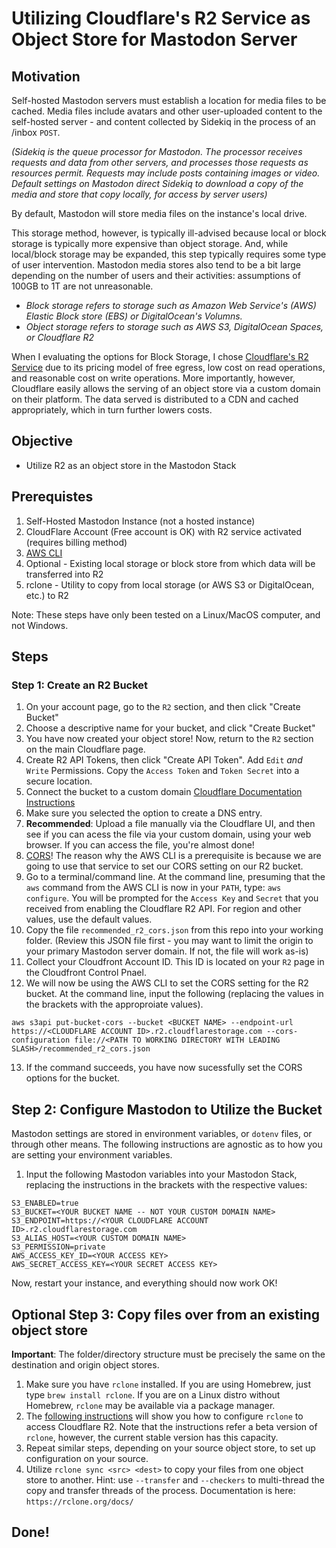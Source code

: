 # Utilizing Cloudflare's R2 Service as Object Store for Mastodon Server

## Motivation

Self-hosted Mastodon servers must establish a location for media files to be cached. Media files include avatars and other user-uploaded content to the self-hosted server - and content collected by Sidekiq in the process of an /inbox `POST`. 

_(Sidekiq is the queue processor for Mastodon. The processor receives requests and data from other servers, and processes those requests as resources permit. Requests may include posts containing images or video. Default settings on Mastodon direct Sidekiq to download a copy of the media and store that copy locally, for access by server users)_

By default, Mastodon will store media files on the instance's local drive. 

This storage method, however, is typically ill-advised because local or block storage is typically more expensive than object storage. And, while local/block storage may be expanded, this step typically requires some type of user intervention. Mastodon media stores also tend to be a bit large depending on the number of users and their activities: assumptions of 100GB to 1T are not unreasonable.

- _Block storage refers to storage such as Amazon Web Service's (AWS) Elastic Block store (EBS) or DigitalOcean's Volumns._
- _Object storage refers to storage such as AWS S3, DigitalOcean Spaces, or Cloudflare R2_

When I evaluating the options for Block Storage, I chose [Cloudflare's R2 Service](https://www.cloudflare.com/products/r2/) due to its pricing model of free egress, low cost on read operations, and reasonable cost on write operations. More importantly, however, Cloudflare easily allows the serving of an object store via a custom domain on their platform. The data served is distributed to a CDN and cached appropriately, which in turn further lowers costs.

## Objective

- Utilize R2 as an object store in the Mastodon Stack

## Prerequistes

1. Self-Hosted Mastodon Instance (not a hosted instance)
2. CloudFlare Account (Free account is OK) with R2 service activated (requires billing method)
3. [AWS CLI](https://aws.amazon.com/cli/])
4. Optional - Existing local storage or block store from which data will be transferred into R2
5. rclone - Utility to copy from local storage (or AWS S3 or DigitalOcean, etc.) to R2

Note: These steps have only been tested on a Linux/MacOS computer, and not Windows.

## Steps

### Step 1: Create an R2 Bucket
1. On your account page, go to the `R2` section, and then click "Create Bucket"
2. Choose a descriptive name for your bucket, and click "Create Bucket"
3. You have now created your object store! Now, return to the `R2` section on the main Cloudflare page.
4. Create R2 API Tokens, then click "Create API Token". Add `Edit` _and_ `Write` Permissions. Copy the `Access Token` and `Token Secret` into a secure location.
5. Connect the bucket to a custom domain [Cloudflare Documentation Instructions](https://developers.cloudflare.com/r2/data-access/public-buckets/#custom-domains-configuration)
6. Make sure you selected the option to create a DNS entry.
7. __Recommended__: Upload a file manually via the Cloudflare UI, and then see if you can acess the file via your custom domain, using your web browser. If you can access the file, you're almost done!
8. [CORS](https://en.wikipedia.org/wiki/Cross-origin_resource_sharing)! The reason why the AWS CLI is a prerequisite is because we are going to use that service to set our CORS setting on our R2 bucket.
9. Go to a terminal/command line. At the command line, presuming that the `aws` command from the AWS CLI is now in your `PATH`, type: `aws configure`. You will be prompted for the `Access Key` and `Secret` that you received from enabling the Cloudflare R2 API. For region and other values, use the default values.
10. Copy the file `recommended_r2_cors.json` from this repo into your working folder. (Review this JSON file first - you may want to limit the origin to your primary Mastodon server domain. If not, the file will work as-is)
11. Collect your Cloudfront Account ID. This ID is located on your `R2` page in the Cloudfront Control Pnael.
12. We will now be using the AWS CLI to set the CORS setting for the R2 bucket. At the command line, input the following (replacing the values in the brackets with the approproiate values).
```
aws s3api put-bucket-cors --bucket <BUCKET NAME> --endpoint-url https://<CLOUDFLARE ACCOUNT ID>.r2.cloudflarestorage.com --cors-configuration file://<PATH TO WORKING DIRECTORY WITH LEADING SLASH>/recommended_r2_cors.json
```
13. If the command succeeds, you have now sucessfully set the CORS options for the bucket.

## Step 2: Configure Mastodon to Utilize the Bucket

Mastodon settings are stored in environment variables, or `dotenv` files, or through other means. The following instructions are agnostic as to how you are setting your environment variables.

1. Input the following Mastodon variables into your Mastodon Stack, replacing the instructions in the brackets with the respective values:
```
S3_ENABLED=true
S3_BUCKET=<YOUR BUCKET NAME -- NOT YOUR CUSTOM DOMAIN NAME>
S3_ENDPOINT=https://<YOUR CLOUDFLARE ACCOUNT ID>.r2.cloudflarestorage.com
S3_ALIAS_HOST=<YOUR CUSTOM DOMAIN NAME>
S3_PERMISSION=private
AWS_ACCESS_KEY_ID=<YOUR ACCESS KEY>
AWS_SECRET_ACCESS_KEY=<YOUR SECRET ACCESS KEY>
```

Now, restart your instance, and everything should now work OK! 

## Optional Step 3: Copy files over from an existing object store

__Important__: The folder/directory structure must be precisely the same on the destination and origin object stores. 

1. Make sure you have `rclone` installed. If you are using Homebrew, just type `brew install rclone`. If you are on a Linux distro without Homebrew, `rclone` may be available via a package manager.
2. The [following instructions](https://forum.rclone.org/t/cloudflare-r2-now-working-with-rclone/30730) will show you how to configure `rclone` to access Cloudflare R2. Note that the instructions refer a beta version of `rclone`, however, the current stable version has this capacity.
3. Repeat similar steps, depending on your source object store, to set up configuration on your source.
4. Utilize `rclone sync <src> <dest>` to copy your files from one object store to another. Hint: use `--transfer` and `--checkers` to multi-thread the copy and transfer threads of the process. Documentation is here: `https://rclone.org/docs/`

## Done!
